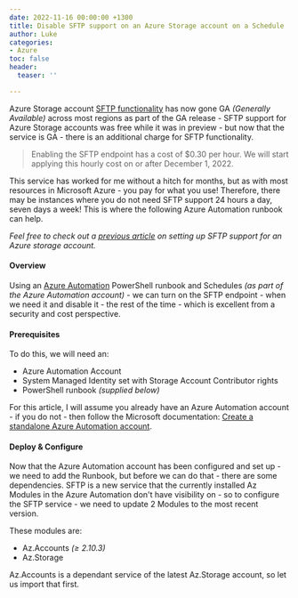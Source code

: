 ```yaml
---
date: 2022-11-16 00:00:00 +1300
title: Disable SFTP support on an Azure Storage account on a Schedule
author: Luke
categories:
- Azure
toc: false
header:
  teaser: ''

---
```

Azure Storage account [SFTP functionality](https://learn.microsoft.com/en-us/azure/storage/blobs/secure-file-transfer-protocol-support?WT.mc_id=AZ-MVP-5004796#pricing-and-billing "SSH File Transfer Protocol (SFTP) support for Azure Blob Storage") has now gone GA _(Generally Available)_ across most regions as part of the GA release - SFTP support for Azure Storage accounts was free while it was in preview - but now that the service is GA - there is an additional charge for SFTP functionality.

> Enabling the SFTP endpoint has a cost of $0.30 per hour. We will start applying this hourly cost on or after December 1, 2022.

This service has worked for me without a hitch for months, but as with most resources in Microsoft Azure - you pay for what you use! Therefore, there may be instances where you do not need SFTP support 24 hours a day, seven days a week! This is where the following Azure Automation runbook can help.

_Feel free to check out a_ [_previous article_](https://luke.geek.nz/azure/sftp-in-microsoft-azure-using-azure-blob-storage/ "SFTP in Microsoft Azure using Azure Blob Storage ") _on setting up SFTP support for an Azure storage account._

#### Overview

Using an [Azure Automation](https://learn.microsoft.com/en-us/azure/automation/overview?WT.mc_id=AZ-MVP-5004796 "What is Azure Automation?") PowerShell runbook and Schedules _(as part of the Azure Automation account)_  - we can turn on the SFTP endpoint - when we need it and disable it - the rest of the time - which is excellent from a security and cost perspective.

#### Prerequisites

To do this, we will need an:

* Azure Automation Account
* System Managed Identity set with Storage Account Contributor rights
* PowerShell runbook _(supplied below)_

For this article, I will assume you already have an Azure Automation account - if you do not - then follow the Microsoft documentation: [Create a standalone Azure Automation account](https://learn.microsoft.com/en-us/azure/automation/automation-create-standalone-account?tabs=azureportal&WT.mc_id=AZ-MVP-5004796 "Create a standalone Azure Automation account").

#### Deploy & Configure

Now that the Azure Automation account has been configured and set up - we need to add the Runbook, but before we can do that - there are some dependencies. SFTP is a new service that the currently installed Az Modules in the Azure Automation don't have visibility on - so to configure the SFTP service - we need to update 2 Modules to the most recent version.

These modules are:

* Az.Accounts _(≥ 2.10.3)_
* Az.Storage

Az.Accounts is a dependant service of the latest Az.Storage account, so let us import that first.